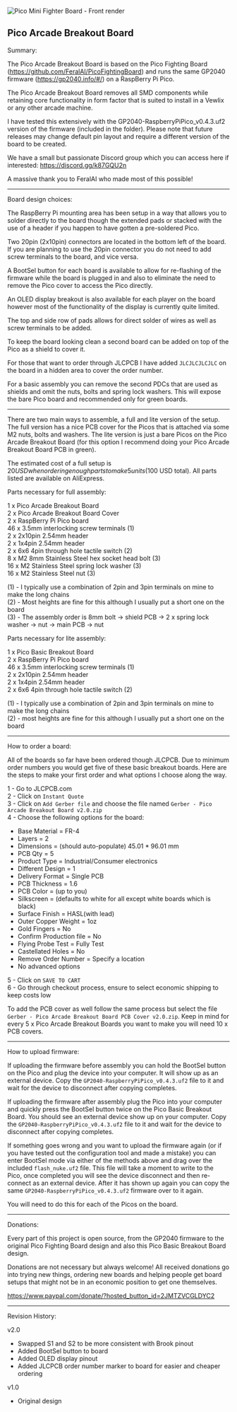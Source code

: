 ![Pico Mini Fighter Board - Front render](https://github.com/TheTrainGoes/GP2040-Projects/blob/main/Pico%20Mini%20Fighter/Pico%20Mini%20Fighter%20-%20Front%20render.png)

Pico Arcade Breakout Board
---

Summary:

The Pico Arcade Breakout Board is based on the Pico Fighting Board (https://github.com/FeralAI/PicoFightingBoard) and runs the same GP2040 firmware (https://gp2040.info/#/) on a RaspBerry Pi Pico.

The Pico Arcade Breakout Board removes all SMD components while retaining core functionality in form factor that is suited to install in a Vewlix or any other arcade machine.  

I have tested this extensively with the GP2040-RaspberryPiPico_v0.4.3.uf2 version of the firmware (included in the folder).  Please note that future releases may change default pin layout and require a different version of the board to be created.

We have a small but passionate Discord group which you can access here if interested: https://discord.gg/k87GQU2n

A massive thank you to FeralAI who made most of this possible!


---

Board design choices:

The RaspBerry Pi mounting area has been setup in a way that allows you to solder directly to the board though the extended pads or stacked with the use of a header if you happen to have gotten a pre-soldered Pico.  

Two 20pin (2x10pin) connectors are located in the bottom left of the board.  If you are planning to use the 20pin connector you do not need to add screw terminals to the board, and vice versa.  

A BootSel button for each board is available to allow for re-flashing of the firmware while the board is plugged in and also to eliminate the need to remove the Pico cover to access the Pico directly.  

An OLED display breakout is also available for each player on the board however most of the functionality of the display is currently quite limited.  

The top and side row of pads allows for direct solder of wires as well as screw terminals to be added.  

To keep the board looking clean a second board can be added on top of the Pico as a shield to cover it.  

For those that want to order through JLCPCB I have added `JLCJLCJLCJLC` on the board in a hidden area to cover the order number.

For a basic assembly you can remove the second PDCs that are used as shields and omit the nuts, bolts and spring lock washers.  This will expose the bare Pico board and recommended only for green boards.


---

There are two main ways to assemble, a full and lite version of the setup.  The full version has a nice PCB cover for the Picos that is attached via some M2 nuts, bolts and washers.  The lite version is just a bare Picos on the Pico Arcade Breakout Board (for this option I recommend doing your Pico Arcade Breakout Board PCB in green).  

The estimated cost of a full setup is $20 USD when ordering enough parts to make 5 units ($100 USD total).  All parts listed are available on AliExpress.


Parts necessary for full assembly:

1 x Pico Arcade Breakout Board<br/>
2 x Pico Arcade Breakout Board Cover<br/>
2 x RaspBerry Pi Pico board<br/>
46 x 3.5mm interlocking screw terminals (1)<br/>
2 x 2x10pin 2.54mm header<br/>
2 x 1x4pin 2.54mm header<br/>
2 x 6x6 4pin through hole tactile switch (2)<br/>
8 x M2 8mm Stainless Steel hex socket head bolt (3)<br/>
16 x M2 Stainless Steel spring lock washer (3)<br/>
16 x M2 Stainless Steel nut (3)<br/>

(1) - I typically use a combination of 2pin and 3pin terminals on mine to make the long chains<br/>
(2) - Most heights are fine for this although I usually put a short one on the board<br/>
(3) - The assembly order is 8mm bolt -> shield PCB -> 2 x spring lock washer -> nut -> main PCB -> nut<br/>


Parts necessary for lite assembly:

1 x Pico Basic Breakout Board<br/>
2 x RaspBerry Pi Pico board<br/>
46 x 3.5mm interlocking screw terminals (1)<br/>
2 x 2x10pin 2.54mm header<br/>
2 x 1x4pin 2.54mm header<br/>
2 x 6x6 4pin through hole tactile switch (2)<br/>

(1) - I typically use a combination of 2pin and 3pin terminals on mine to make the long chains<br/>
(2) - most heights are fine for this although I usually put a short one on the board<br/>


---

How to order a board:

All of the boards so far have been ordered though JLCPCB.  Due to minimum order numbers you would get five of these basic breakout boards.  Here are the steps to make your first order and what options I choose along the way.

1 - Go to JLCPCB.com<br/>
2 - Click on `Instant Quote`<br/>
3 - Click on `Add Gerber file` and choose the file named `Gerber - Pico Arcade Breakout Board v2.0.zip`<br/>
4 - Choose the following options for the board:<br/>
- Base Material = FR-4<br/>
- Layers = 2<br/>
- Dimensions = (should auto-populate) 45.01 * 96.01 mm<br/>
- PCB Qty = 5<br/>
- Product Type = Industrial/Consumer electronics<br/>
- Different Design = 1<br/>
- Delivery Format = Single PCB<br/>
- PCB Thickness = 1.6<br/>
- PCB Color = (up to you)<br/>
- Silkscreen = (defaults to white for all except white boards which is black)<br/>
- Surface Finish = HASL(with lead)<br/>
- Outer Copper Weight = 1oz<br/>
- Gold Fingers = No<br/>
- Confirm Production file = No<br/>
- Flying Probe Test = Fully Test<br/>
-  Castellated Holes = No<br/>
- Remove Order Number = Specify a location<br/>
- No advanced options<br/>

5 - Click on `SAVE TO CART`<br/>
6 - Go through checkout process, ensure to select economic shipping to keep costs low

To add the PCB cover as well follow the same process but select the file `Gerber - Pico Arcade Breakout Board PCB Cover v2.0.zip`. Keep in mind for every 5 x Pico Arcade Breakout Boards you want to make you will need 10 x PCB covers.
     

---

How to upload firmware:

If uploading the firmware before assembly you can hold the BootSel button on the Pico and plug the device into your computer.  It will show up as an external device.  Copy the `GP2040-RaspberryPiPico_v0.4.3.uf2` file to it and wait for the device to disconnect after copying completes.  

If uploading the firmware after assembly plug the Pico into your computer and quickly press the BootSel button twice on the Pico Basic Breakout Board.  You should see an external device show up on your computer.  Copy the `GP2040-RaspberryPiPico_v0.4.3.uf2` file to it and wait for the device to disconnect after copying completes.  

If something goes wrong and you want to upload the firmware again (or if you have tested out the configuration tool and made a mistake) you can enter BootSel mode via either of the methods above and drag over the included `flash_nuke.uf2` file.  This file will take a moment to write to the Pico, once completed you will see the device disconnect and then re-connect as an external device.  After it has shown up again you can copy the same `GP2040-RaspberryPiPico_v0.4.3.uf2` firmware over to it again.

You will need to do this for each of the Picos on the board.


---

Donations:

Every part of this project is open source, from the GP2040 firmware to the original Pico Fighting Board design and also this Pico Basic Breakout Board design.  

Donations are not necessary but always welcome!  All received donations go into trying new things, ordering new boards and helping people get board setups that might not be in an economic position to get one themselves.

https://www.paypal.com/donate/?hosted_button_id=2JMTZVCGLDYC2


---

Revision History:

v2.0
- Swapped S1 and S2 to be more consistent with Brook pinout
- Added BootSel button to board
- Added OLED display pinout
- Added JLCPCB order number marker to board for easier and cheaper ordering

v1.0
- Original design
